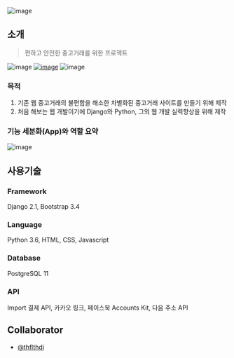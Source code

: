 ![image](https://user-images.githubusercontent.com/38549761/68523225-86ce4a00-02f9-11ea-8908-7dc66226ec86.png)

## 소개
> 편하고 안전한 중고거래를 위한 프로젝트

![image](https://img.shields.io/github/repo-size/Dokeey/Buy-Sell?color=yellow&label=Repo%20size&style=plastic)
[![image](https://img.shields.io/website?down_color=red&down_message=down&label=website&style=plastic&up_color=green&up_message=up&url=https%3A%2F%2Fbuynsell.azurewebsites.net%2F)](https://buynsell.azurewebsites.net/)
![image](https://img.shields.io/github/contributors-anon/Dokeey/Buy-Sell?style=plastic)

### 목적
1. 기존 웹 중고거래의 불편함을 해소한 차별화된 중고거래 사이트를 만들기 위해 제작
2. 처음 해보는 웹 개발이기에 Django와 Python, 그외 웹 개발 실력향상을 위해 제작

### 기능 세분화(App)와 역할 요약
![image](https://user-images.githubusercontent.com/38549761/68522010-ecb2d580-02e9-11ea-818e-a38bf5a73065.png)

## 사용기술
### Framework
Django 2.1, Bootstrap 3.4

### Language
Python 3.6, HTML, CSS, Javascript

### Database
PostgreSQL 11

### API
Import 결제 API, 카카오 링크, 페이스북 Accounts Kit, 다음 주소 API

## Collaborator
- [@thflthdi](https://github.com/thflthdi)
